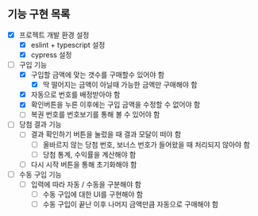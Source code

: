 ## 기능 구현 목록
- [x] 프로젝트 개발 환경 설정
  - [x] eslint + typescript 설정
  - [x] cypress 설정
- [ ] 구입 기능
  - [x] 구입할 금액에 맞는 갯수를 구매할수 있어야 함
    - [x] 딱 떨어지는 금액이 아닐때 가능한 금액만 구매해야 함
  - [x] 자동으로 번호를 배정받아야 함
  - [x] 확인버튼을 누른 이후에는 구입 금액을 수정할 수 없어야 함
  - [ ] 복권 번호를 번호보기를 통해 볼 수 있어야 함
- [ ] 당첨 결과 기능
  - [ ] 결과 확인하기 버튼을 눌렀을 때 결과 모달이 떠야 함
    - [ ] 올바르지 않는 당첨 번호, 보너스 번호가 들어왔을 때 처리되지 않아야 함
    - [ ] 당첨 통계, 수익률을 계산해야 함
  - [ ] 다시 시작 버튼을 통해 초기화해야 함
- [ ] 수동 구입 기능
  - [ ] 입력에 따라 자동 / 수동을 구분해야 함
    - [ ] 수동 구입에 대한 UI를 구현해야 함
    - [ ] 수동 구입이 끝난 이후 나머지 금액만큼 자동으로 구매해야 함